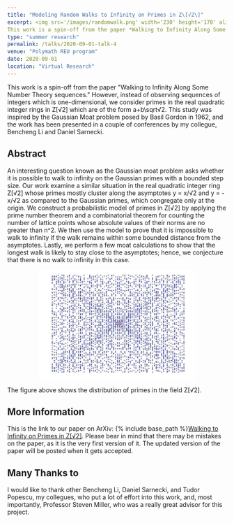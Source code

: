 ```yaml
---
title: "Modeling Random Walks to Infinity on Primes in Z\[√2\]" 
excerpt: <img src='/images/randomwalk.png' width='230' height='170' align="right" hspace="20"> 
This work is a spin-off from the paper *Walking to Infinity Along Some Number Theory sequences.* However, instead of observing sequences of integers which is one-dimensional, we consider primes in the real quadratic integer rings in Z\[√2\]which are of the form a+b√2. This study was inspired by the Gaussian Moat problem posed by Basil Gordon in 1962, and the work has been presented in a couple of conferences by my collegue, Bencheng Li and Daniel Sarnecki. 
type: "summer research"
permalink: /talks/2020-09-01-talk-4
venue: "Polymath REU program"
date: 2020-09-01
location: "Virtual Research"
---
```


This work is a spin-off from the paper "Walking to Infinity Along Some Number Theory sequences." However, instead of observing sequences of integers which is one-dimensional, we consider primes in the real quadratic integer rings in Z\[√2\] which are of the form a+b\sqrt√2. This study was inspired by the Gaussian Moat problem posed by Basil Gordon in 1962, and the work has been presented in a couple of conferences by my collegue, Bencheng Li and Daniel Sarnecki. 

**Abstract**
------

An interesting question known as the Gaussian moat problem asks whether it is possible to walk to infinity on the Gaussian primes with a bounded step size. Our work examine a similar situation in the real quadratic integer ring Z\[√2\] whose primes mostly cluster along the asymptotes y = x/√2 and y = -x/√2 as compared to the Gaussian primes, which congregate only at the origin. We construct a probabilistic model of primes in Z\[√2\] by applying the prime number theorem and a combinatorial theorem for counting the number of lattice points whose absolute values of their norms are no greater than n^2. We then use the model to prove that it is impossible to walk to infinity if the walk remains within some bounded distance from the asymptotes. Lastly, we perform a few moat calculations to show that the longest walk is likely to stay close to the asymptotes; hence, we conjecture that there is no walk to infinity in this case.


<p align="center">
  <img width="360" height="250" src="/images/primes.png">
</p>

The figure above shows the distribution of primes in the field Z\[√2\]. 

**More Information**
------

This is the link to our paper on ArXiv: {% include base_path %}[Walking to Infinity on Primes in Z\[√2\]](https://arxiv.org/abs/2011.07386). Please bear in mind that there may be mistakes on the paper, as it is the very first version of it. The updated version of the paper will be posted when it gets accepted. 

**Many Thanks to**
------
I would like to thank other Bencheng Li, Daniel Sarnecki, and Tudor Popescu, my collegues, who put a lot of effort into this work, and, most importantly, Professor Steven Miller, who was a really great advisor for this project.  



